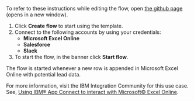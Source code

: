 To refer to these instructions while editing the flow, open [the github page](https://github.com/ot4i/app-connect-templates/tree/main/resources/markdown//Create%20a%20lead%20in%20Salesforce%20whenever%20a%20new%20row%20that%20contains%20potential%20lead%20data%20is%20appended%20in%20Microsoft%20Excel%20Online_instructions.md) (opens in a new window).

1. Click **Create flow** to start using the template.
2. Connect to the following accounts by using your credentials:
   - **Microsoft Excel Online** 
   - **Salesforce**
   - **Slack**
3. To start the flow, in the banner click **Start flow**.

The flow is started whenever a new row is appended in Microsoft Excel Online with potential lead data.

For more information, visit the IBM Integration Community for this use case. See, [Using IBM® App Connect to interact with Microsoft© Excel Online](https://community.ibm.com/community/user/integration/blogs/shamini-arumugam1/2022/09/01/using-ibm-app-connect-with-microsoft-excel).

